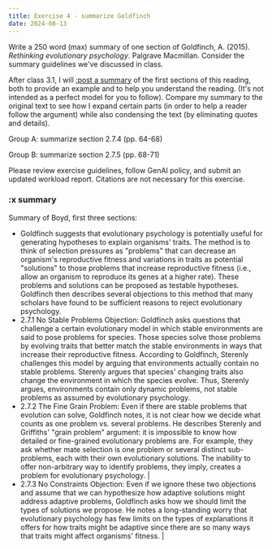 ```yaml
---
title: Exercise 4 - summarize Goldfinch
date: 2024-08-13
---
```


Write a 250 word (max) summary of one section of Goldfinch, A. (2015). _Rethinking evolutionary psychology_. Palgrave Macmillan. Consider the summary guidelines we've discussed in class.

After class 3.1, I will [:post a summary](#x-summary) of the first sections of this reading, both to provide an example and to help you understand the reading. (It's not intended as a perfect model for you to follow). Compare my summary to the original text to see how I expand certain parts (in order to help a reader follow the argument) while also condensing the text (by eliminating quotes and details).

Group A: summarize section 2.7.4 (pp. 64-68)

Group B: summarize section 2.7.5 (pp. 68-71)

Please review exercise guidelines, follow GenAI policy, and submit an updated workload report. Citations are not necessary for this exercise.

### :x summary

<!-- not posted yet -->

<!--
<div class="custom-table">

 |  Original  |  Frome summary |
 | ---	 | ---	 |
  |  Even if considerations of selection do not guarantee massive modularity in any shape, the possibility remains that there might nevertheless be psychological adaptations and that, accordingly, it might be useful to hypothesise between adaptive problems and possible adaptive solutions. But even this has been challenged. The following objections are activated at different points during the methodological process of hypothesising between adaptive problem and adaptive solutions. And, as we will see, they are legitimate and pressing questions—questions that many have taken to have sufficiently destabilised methodological adaptationism in psychology.  |  Goldfinch suggests that evolutionary psychology is potentially useful for generating hypotheses to explain organisms' traits. The method is to think of selection pressures as "problems" that can decrease an organism's reproductive fitness and variations in traits as potential "solutions" to those problems that increase reproductive fitness (i.e., allow an organism to reproduce its genes at a higher rate). These problems and solutions can be proposed as testable hypotheses. Goldfinch then describes several objections to this method that many scholars have found to be sufficient reasons to reject evolutionary psychology. |
 | 2.7.1 No Stable Problems Objection<br><br>Were adaptive problems sufficiently stable to allow selection to engineer stable solutions? What if the relationship between environments, especially social environments that involve interdependent decision problems, and evolving populations is far more dynamic than evolutionary psychologists realise?<br><br>Sterelny (1995: 372) claims that there are, in fact, 'no stable problems to which natural selection can grind out a solution'. This argument also appears in Sterelny and Griffiths (1999). As you can see, this kind of argument, if successful, would pull the entire rug from underneath evolutionary psychology. The thought is that evolutionary arm races destabilise adaptive problems. And as evolutionary psychology trades on adaptive problems, evolutionary arm races also destabilises evolutionary psychology.<br>An arms race involves feedback: a problem arises, a solution emerges, but the emergence of the solution creates pressure on the original problem, changes it, transforms it, thereby requiring the solution to change, and so on. Sterelny observes that, 'As men evolved to detect ovulation, women evolve to conceal it. As we evolve to detect cheaters and others of uncooperative dispositions, emotion-mimics evolve better and better fakes of a trustworthy and honest face' (1995: 372). So evolutionary psychology methodology seems to trade on an overly simplistic characterisation of evolution, on stable adaptive problems and adaptive problems. How then can that methodology possibly capture this dynamic, this interactive character of evolution?<br><br>Do evolutionary arms races destabilise adaptive problems? I don't believe they do. But I shall leave that issue for the next chapter because it's important to continue building the strongest possible case against methodological adaptationism in psychology. | 2.7.1 No Stable Problems Objection<br><br>Goldfinch asks questions that challenge a certain evolutionary model in which stable environments are said to pose problems for species. Those species solve those problems by evolving traits that better match the stable environments in ways that increase their reproductive fitness. According to Goldfinch, Sterenly challenges this model by arguing that environments actually contain no stable problems. Sterenly argues that species' changing traits also change the environment in which the species evolve. Thus, Sterenly argues, environments contain only dynamic problems, not stable problems as assumed by evolutionary psychology. |
 | 2.7.2 The Fine Grain Problem<br><br>So let's assume there are adaptive problems. How coarse are those problems? How do we individuate adaptive problems? How do we characterise them? How do we individuate them?<br><br>The problem of how to individuate correctly domains that specialised adaptations are purported to operate on is what Sterelny and Griffiths (1999) call the 'grain problem'. How coarse or fine is the grain of a domain? How specific is the adaptive problem? Sterelny and Griffiths (1999: 328) ask us to consider the domain of 'mate selection':<br><br>"Is the problem of mate choice a single problem or a mosaic of many distinct problems? These problems might include: When should I be unfaithful to my usual partner? When should I desert my old partner? When should I help my sibs find a partner? When and how should I punish infidelity?"<br><br>The correct identification and characterisation of adaptive problems is not obvious. Is 'mate selection' one adaptive problem, with several sub-problems? Or is 'mate selection' a reference to many distinctive adaptive problems? There seems to be no principled way of answering this. It seems arbitrary. | 2.7.2 The Fine Grain Problem<br><br>Even if there are stable problems that evolution can solve, Goldfinch notes, it is not clear how we decide what counts as one problem vs. several problems. He describes Sterenly and Griffiths' "grain problem" argument: it is impossible to know how detailed or fine-grained evolutionary problems are. For example, they ask whether mate selection is one problem or several distinct sub-problems, each with their own evolutionary solutions. The inability to offer non-arbitrary way to identify problems, they imply, creates a problem for evolutionary psychology. |
 | 2.7.3 No Constraints Objection<br><br>But suppose we have fixed the grain of the problem according to our own satisfaction. We can now reason from the adaptive problem to the adaptive solution—or vice versa. But how constrained will our reasoning be? How elastic? In other words, from an adaptive problem can we straightforwardly read off an adaptive solution (or vice versa)? Or will there be many possible reasoning trajectories—perhaps too many? A long standing, deeply entrenched worry in the literature is that the reasoning between adaptive problem and adaptive solution is too elastic. Fitness considerations can be so flexible that it seems possible to reason between adaptive problem A1 and a spectrum of possible adaptive solutions S1, S2, ... Sn. And so too the other way: with sufficient ingenuity, fitness benefits can be imagined for almost any observed behaviour.<br><br>This concern is frequently cashed out into a very strong position: that evolutionary psychology hypotheses are unconstrained, that there is a free for all, a Darwinian Wild West of hypotheses. For example, Richardson declares that 'Just about anything is consistent with some evolutionary model or other' (2007: 65). Gray et al. (2003) approvingly quote Rosen (1982), who quips that there are only two limiting factors that constrain adaptation hypotheses: the imagination of the theorist and the gullibility of the audience.<br><br>So there is indeterminacy with respect to both the grain of the adaptive problem and, more seriously, in the (potentially runaway) multiplicity of possible hypotheses. But let us suppose that we have settled upon a hypothesis. Suppose, despite the indeterminacy, the elasticity, we have arrived at a hypothesis: that adaptive problem A1 is solved by psychological adaptation S1. How good would that be as an explanation? | 2.7.3 No Constraints Objection<br><br>Even if we ignore these two objections and assume that we can hypothesize how adaptive solutions might address adaptive problems, Goldfinch asks how we should limit the types of solutions we propose. He notes a long-standing worry that evolutionary psychology has few limits on the types of explanations it offers for how traits might be adaptive since there are so many ways that traits might affect organisms' fitness. |
</div>
 -->

Summary of Boyd, first three sections:

- Goldfinch suggests that evolutionary psychology is potentially useful for generating hypotheses to explain organisms' traits. The method is to think of selection pressures as "problems" that can decrease an organism's reproductive fitness and variations in traits as potential "solutions" to those problems that increase reproductive fitness (i.e., allow an organism to reproduce its genes at a higher rate). These problems and solutions can be proposed as testable hypotheses. Goldfinch then describes several objections to this method that many scholars have found to be sufficient reasons to reject evolutionary psychology.
- 2.7.1 No Stable Problems Objection: Goldfinch asks questions that challenge a certain evolutionary model in which stable environments are said to pose problems for species. Those species solve those problems by evolving traits that better match the stable environments in ways that increase their reproductive fitness. According to Goldfinch, Sterenly challenges this model by arguing that environments actually contain no stable problems. Sterenly argues that species' changing traits also change the environment in which the species evolve. Thus, Sterenly argues, environments contain only dynamic problems, not stable problems as assumed by evolutionary psychology.
- 2.7.2 The Fine Grain Problem: Even if there are stable problems that evolution can solve, Goldfinch notes, it is not clear how we decide what counts as one problem vs. several problems. He describes Sterenly and Griffiths' "grain problem" argument: it is impossible to know how detailed or fine-grained evolutionary problems are. For example, they ask whether mate selection is one problem or several distinct sub-problems, each with their own evolutionary solutions. The inability to offer non-arbitrary way to identify problems, they imply, creates a problem for evolutionary psychology. |
- 2.7.3 No Constraints Objection: Even if we ignore these two objections and assume that we can hypothesize how adaptive solutions might address adaptive problems, Goldfinch asks how we should limit the types of solutions we propose. He notes a long-standing worry that evolutionary psychology has few limits on the types of explanations it offers for how traits might be adaptive since there are so many ways that traits might affect organisms' fitness. |
